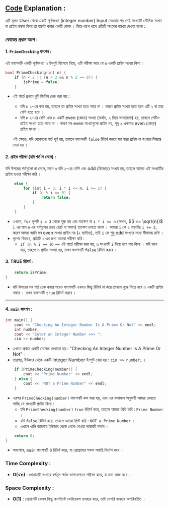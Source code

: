 ## [Code](https://github.com/rudra-404/DSA/blob/main/Prime/Prime%20Or%20Not/prime_or_not.cpp) Explanation :

এটি মূলত User থেকে একটি পূর্ণসংখ্যা (integer number) Input নেওয়ার পর সেই সংখ্যাটি মৌলিক সংখ্যা বা প্রাইম নাম্বার কিনা তা যাচাই করার একটি কোড । নিচে ধাপে ধাপে প্রতিটি অংশের ব্যাখ্যা দেওয়া হলো :

### কোডের প্রধান অংশ :

#### 1. **`PrimeChecking` ফাংশন** :

এই ফাংশনটি একটি পূর্ণসংখ্যা `n` ইনপুট হিসেবে নিয়ে, এটি পরীক্ষা করে যে `n` একটি প্রাইম সংখ্যা কিনা ।

```cpp
bool PrimeChecking(int n) {
    if (n < 2 || (n > 2 && n % 2 == 0)) {
        isPrime = false;
    }
```
- এই শর্তে প্রথমে দুটি জিনিস চেক করা হয় :
  - যদি `n` ২-এর কম হয়, তাহলে তা প্রাইম সংখ্যা হতে পারে না । কারণ প্রাইম সংখ্যা হতে হলে এটি ২ বা তার বেশি হতে হবে ।
  - যদি `n` ২-এর বেশি এবং `n` একটি even (জোড়) সংখ্যা (অর্থাৎ, ২ দিয়ে ভাগযোগ্য) হয়, তাহলে সেটিও প্রাইম সংখ্যা হতে পারে না । কারণ সব even সংখ্যাগুলো প্রাইম নয়, শুধু ২ একমাত্র even (জোড়) প্রাইম সংখ্যা ।
  
  এই ক্ষেত্রে, যদি যেকোনো শর্ত পূর্ণ হয়, তাহলে ফাংশনটি `false` রিটার্ন করবে যার দ্বারা প্রাইম না হওয়ার সিদ্ধান্ত নেয়া হয় ।

#### 2. **প্রাইম পরীক্ষা (যদি শর্ত না মেলে)** :
যদি উপরের শর্তগুলো না মেলে, মানে `n` যদি ২-এর বেশি এবং odd (বিজোড়) সংখ্যা হয়, তাহলে আমরা এই সংখ্যাটির প্রাইম হওয়া পরীক্ষা করি ।

```cpp
    else {
        for (int i = 3; i * i <= n; i += 2) {
            if (n % i == 0) {
                return false;
            }
        }
    }
```
- এখানে, `for` লুপটি `i = 3` থেকে শুরু হয় এবং যতক্ষণ না `i * i <= n` (অথাৎ, $(i <= \sqrt{n})$ `i` এর মান `n` এর বর্গমূলের চেয়ে ছোট বা সমান) ততক্ষণ চলতে থাকে । আমরা `i` কে ২ বাড়াচ্ছি `i += 2`, কারণ আমরা জানি সব even সংখ্যা প্রাইম নয় (২ ব্যাতিত), তাই `i` কে শুধু odd সংখ্যার মধ্যে সীমাবদ্ধ রাখি ।
- লুপের ভিতরে, প্রতিটি `i` এর জন্য আমরা পরীক্ষা করি :
  - `if (n % i == 0)` — এই শর্তে পরীক্ষা করা হয়, `n` সংখ্যাটি `i` দিয়ে ভাগ যায় কিনা । যদি ভাগ যায়, তাহলে `n` প্রাইম সংখ্যা নয়, তখন ফাংশনটি `false` রিটার্ন করবে ।

#### 3. **TRUE রিটার্ন :**
```cpp
    return isPrime;
}
```
- যদি উপরের সব শর্ত চেক করার পরেও ফাংশনটি এখনও কিছু রিটার্ন না করে তাহলে বুঝে নিতে হবে `n` একটি প্রাইম নাম্বার । তখন ফাংশনটি `true` রিটার্ন করবে ।

---

#### 4. **`main` ফাংশন** :

```cpp
int main() {
    cout << "Checking An Integer Number Is A Prime Or Not" << endl;
    int number;
    cout << "Enter an Integer Number >>> ";
    cin >> number;
```
- এখানে প্রথমে একটি মেসেজ দেখানো হয় : "Checking An Integer Number Is A Prime Or Not" ।
- তারপর, ইউজার থেকে একটি Integer Number ইনপুট নেয়া হয় : `cin >> number;` ।

```cpp
    if (PrimeChecking(number)) {
        cout << "Prime Number" << endl;
    } else {
        cout << "NOT a Prime Number" << endl;
    }
```
- এরপর `PrimeChecking(number)` ফাংশনটি কল করা হয়, এবং এর ফলাফল অনুযায়ী আমরা দেখতে পাচ্ছি যে সংখ্যাটি প্রাইম কিনা :
  - যদি `PrimeChecking(number)` `true` রিটার্ন করে, তাহলে আমরা প্রিন্ট করি : `Prime Number` ।
  - যদি `false` রিটার্ন করে, তাহলে আমরা প্রিন্ট করি : `NOT a Prime Number` ।
  - এখানে খালি জায়গায় ইউজার থেকে থেকে নেওয়া নাম্বারটি বসবে ।

```cpp
    return 0;
}
```
- অবশেষে, `main` ফাংশনটি `0` রিটার্ন করে, যা প্রোগ্রামের সফল সমাপ্তি নির্দেশ করে ।

### **Time Complexity :**
- **O(√n)** : প্রোগ্রামটি সংখ্যার বর্গমূল পর্যন্ত ভাগযোগ্যতা পরীক্ষা করে, যা দ্রুত কাজ করে ।

### **Space Complexity :**
- **O(1)** : প্রোগ্রামটি কেবল কিছু কনস্ট্যান্ট ভেরিয়েবল ব্যবহার করে, তাই মেমরি ব্যবহার অপরিবর্তিত ।